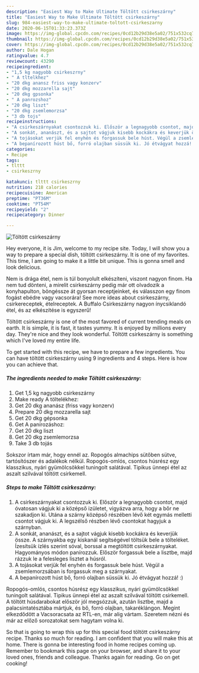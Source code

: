 ```yaml
---
description: "Easiest Way to Make Ultimate Töltött csirkeszárny"
title: "Easiest Way to Make Ultimate Töltött csirkeszárny"
slug: 984-easiest-way-to-make-ultimate-toltott-csirkeszarny
date: 2020-06-15T01:33:23.373Z
image: https://img-global.cpcdn.com/recipes/0cd12b29d38e5a02/751x532cq70/toltott-csirkeszarny-recept-foto.jpg
thumbnail: https://img-global.cpcdn.com/recipes/0cd12b29d38e5a02/751x532cq70/toltott-csirkeszarny-recept-foto.jpg
cover: https://img-global.cpcdn.com/recipes/0cd12b29d38e5a02/751x532cq70/toltott-csirkeszarny-recept-foto.jpg
author: Dale Hogan
ratingvalue: 4.7
reviewcount: 43290
recipeingredient:
- "1,5 kg nagyobb csirkeszrny"
- " A tltelkhez"
- "20 dkg anansz friss vagy konzerv"
- "20 dkg mozzarella sajt"
- "20 dkg gpsonka"
- " A panrozshoz"
- "20 dkg liszt"
- "20 dkg zsemlemorzsa"
- "3 db tojs"
recipeinstructions:
- "A csirkeszárnyakat csontozzuk ki. Először a legnagyobb csontot, majd óvatosan vágjuk ki a középső izületet, vigyázva arra, hogy a bőr ne szakadjon ki. Utána a szárny középső részében lévő két egymás melletti csontot vágjuk ki. A legszélső részben lévő csontokat hagyjuk a szárnyban."
- "A sonkát, ananászt, és a sajtot vágjuk kisebb kockákra és keverjük össze. A szárnyakba egy kiskanál segítségével töltsük bele a tölteléket. Ízesítsük ízlés szerint sóval, borssal a megtöltött csirkeszárnyakat. Hagyományos módon panírozzuk. Először forgassuk bele a lisztbe, majd rázzuk le a felesleges lisztet a húsról."
- "A tojásokat verjük fel enyhén és forgassuk bele húst. Végül a zsemlemorzsában is forgassuk meg a szárnyakat."
- "A bepanírozott húst bő, forró olajban süssük ki. Jó étvágyat hozzá! :)"
categories:
- Recipe
tags:
- tlttt
- csirkeszrny

katakunci: tlttt csirkeszrny 
nutrition: 218 calories
recipecuisine: American
preptime: "PT36M"
cooktime: "PT54M"
recipeyield: "2"
recipecategory: Dinner

---
```



![Töltött csirkeszárny](https://img-global.cpcdn.com/recipes/0cd12b29d38e5a02/751x532cq70/toltott-csirkeszarny-recept-foto.jpg)

Hey everyone, it is Jim, welcome to my recipe site. Today, I will show you a way to prepare a special dish, töltött csirkeszárny. It is one of my favorites. This time, I am going to make it a little bit unique. This is gonna smell and look delicious.

Nem is drága étel, nem is túl bonyolult elkészíteni, viszont nagyon finom. Ha nem tud dönteni, a mirelit csirkeszárny pedig már ott olvadozik a konyhapulton, böngéssze át gyorsan receptjeinket, és válasszon egy finom fogást ebédre vagy vacsorára! See more ideas about csirkeszárny, csirkereceptek, ételreceptek. A Buffalo Csirkeszárny nagyon ínycsiklandó étel, és az elkészítése is egyszerű!

Töltött csirkeszárny is one of the most favored of current trending meals on earth. It is simple, it is fast, it tastes yummy. It is enjoyed by millions every day. They're nice and they look wonderful. Töltött csirkeszárny is something which I've loved my entire life.


To get started with this recipe, we have to prepare a few ingredients. You can have töltött csirkeszárny using 9 ingredients and 4 steps. Here is how you can achieve that.

<!--inarticleads1-->

##### The ingredients needed to make Töltött csirkeszárny:

1. Get 1,5 kg nagyobb csirkeszárny
1. Make ready  A töltelékhez:
1. Get 20 dkg ananász (friss vagy konzerv)
1. Prepare 20 dkg mozzarella sajt
1. Get 20 dkg gépsonka
1. Get  A panírozáshoz:
1. Get 20 dkg liszt
1. Get 20 dkg zsemlemorzsa
1. Take 3 db tojás


Sokszor írtam már, hogy ennél az. Ropogós almachips sütőben sütve, tartósítószer és adalékok nélkül. Ropogós-omlós, csontos húsrész egy klasszikus, nyári gyümölcsökkel tuningolt salátával. Tipikus ünnepi étel az aszalt szilvával töltött csirkemell. 

<!--inarticleads2-->

##### Steps to make Töltött csirkeszárny:

1. A csirkeszárnyakat csontozzuk ki. Először a legnagyobb csontot, majd óvatosan vágjuk ki a középső izületet, vigyázva arra, hogy a bőr ne szakadjon ki. Utána a szárny középső részében lévő két egymás melletti csontot vágjuk ki. A legszélső részben lévő csontokat hagyjuk a szárnyban.
1. A sonkát, ananászt, és a sajtot vágjuk kisebb kockákra és keverjük össze. A szárnyakba egy kiskanál segítségével töltsük bele a tölteléket. Ízesítsük ízlés szerint sóval, borssal a megtöltött csirkeszárnyakat. Hagyományos módon panírozzuk. Először forgassuk bele a lisztbe, majd rázzuk le a felesleges lisztet a húsról.
1. A tojásokat verjük fel enyhén és forgassuk bele húst. Végül a zsemlemorzsában is forgassuk meg a szárnyakat.
1. A bepanírozott húst bő, forró olajban süssük ki. Jó étvágyat hozzá! :)


Ropogós-omlós, csontos húsrész egy klasszikus, nyári gyümölcsökkel tuningolt salátával. Tipikus ünnepi étel az aszalt szilvával töltött csirkemell. A töltött húsdarabokat először jól megsózzuk, azután lisztbe, majd a palacsintatésztába mártjuk, és bő, forró olajban, takaréklángon. Megint elkezdődött a Vacsoracsata az RTL-en, már alig vártam. Szeretem nézni és már az előző sorozatokat sem hagytam volna ki. 

So that is going to wrap this up for this special food töltött csirkeszárny recipe. Thanks so much for reading. I am confident that you will make this at home. There is gonna be interesting food in home recipes coming up. Remember to bookmark this page on your browser, and share it to your loved ones, friends and colleague. Thanks again for reading. Go on get cooking!

